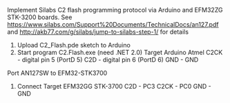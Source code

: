 Implement Silabs C2 flash programming protocol via Arduino and EFM32ZG STK-3200 boards.
See https://www.silabs.com/Support%20Documents/TechnicalDocs/an127.pdf
and http://akb77.com/g/silabs/jump-to-silabs-step-1/ for details

1. Upload C2_Flash.pde sketch to Arduino
2. Start program C2.Flash.exe (need .NET 2.0)
    Target        Arduino        Atmel
      C2CK      - digital pin 5 (PortD 5)
      C2D       - digital pin 6 (PortD 6)
      GND       - GND


Port AN127SW to EFM32-STK3700

1. Connect
    Target        EFM32GG STK-3700
      C2D       - PC3
      C2CK      - PC0
      GND       - GND
